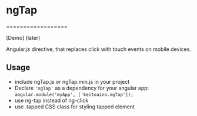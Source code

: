# ngTap
==================

[Demo] (later)

Angular.js directive, that replaces click with touch events on mobile devices.

Usage
-----
* include ngTap.js or ngTap.min.js in your project
* Declare `'ngTap'` as a dependency for your angular app: `angular.module('myApp', ['keitoaino.ngTap']);`
* use ng-tap instead of ng-click
* use .tapped CSS class for styling tapped element
